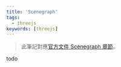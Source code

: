 ```yaml
---
title: 'Scenegraph'
tags:
  - threejs
keywords: [threejs]
---
```


> 此筆記對應[官方文件 Scenegraph 章節](https://threejs.org/manual/#en/scenegraph)。

todo
